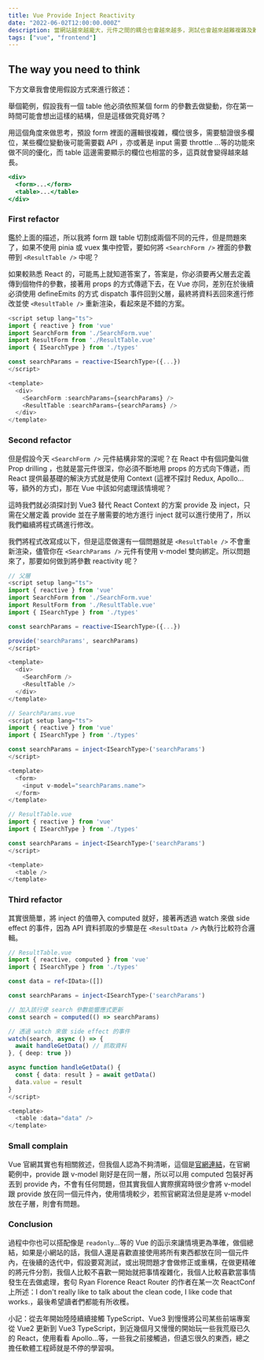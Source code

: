 ```yaml
---
title: Vue Provide Inject Reactivity
date: "2022-06-02T12:00:00.000Z"
description: 當網站越來越龐大，元件之間的耦合也會越來越多，測試也會越來越難複雜及難寫；今天我想來探討一下 Vue3 的 provide、inject 功能，及如何使他們能 reactivity，因為這是前端時常會遇到的問題。
tags: ["vue", "frontend"]
---
```


## The way you need to think

下方文章我會使用假設方式來進行敘述：

舉個範例，假設我有一個 table 他必須依照某個 form 的參數去做變動，你在第一時間可能會想出這樣的結構，但是這樣做究竟好嗎？

用這個角度來做思考，預設 form 裡面的邏輯很複雜，欄位很多，需要驗證很多欄位，某些欄位變動後可能需要戳 API ，亦或著是 input 需要 throttle ...等的功能來做不同的優化，而 table 這邊需要顯示的欄位也相當的多，這頁就會變得越來越長。

```jsx
<div>
  <form>...</form>
  <table>...</table>
</div>
```

### First refactor

鑑於上面的描述，所以我將 form 跟 table 切割成兩個不同的元件，但是問題來了，如果不使用 pinia 或 vuex 集中控管，要如何將 `<SearchForm />` 裡面的參數帶到 `<ResultTable />` 中呢？

如果較熟悉 React 的，可能馬上就知道答案了，答案是，你必須要再父層去定義傳到個物件的參數，接著用 props 的方式傳遞下去，在 Vue 亦同，差別在於後續必須使用 defineEmits 的方式 dispatch 事件回到父層，最終將資料丟回來進行修改並使 `<ResultTable />` 重新渲染，看起來是不錯的方案。

```typescript
<script setup lang="ts">
import { reactive } from 'vue'
import SearchForm from './SearchForm.vue'
import ResultForm from './ResultTable.vue'
import { ISearchType } from './types'

const searchParams = reactive<ISearchType>({...})
</script>

<template>
  <div>
    <SearchForm :searchParams={searchParams} />
    <ResultTable :searchParams={searchParams} />
  </div>
</template>
```

### Second refactor

但是假設今天 `<SearchForm />` 元件結構非常的深呢？在 React 中有個詞彙叫做 Prop drilling ，也就是當元件很深，你必須不斷地用 props 的方式向下傳遞，而 React 提供最基礎的解決方式就是使用 Context (這裡不探討 Redux, Apollo...等，額外的方式)，那在 Vue 中該如何處理該情境呢？

這時我們就必須探討到 Vue3 替代 React Context 的方案 provide 及 inject，只需在父層定義 provide 並在子層需要的地方進行 inject 就可以進行使用了，所以我們繼續將程式碼進行修改。

我們將程式改寫成以下，但是這麼做還有一個問題就是 `<ResultTable />` 不會重新渲染，儘管你在 `<SearchParams />` 元件有使用 v-model 雙向綁定。所以問題來了，那要如何做到將參數 reactivity 呢？

```typescript
// 父層
<script setup lang="ts">
import { reactive } from 'vue'
import SearchForm from './SearchForm.vue'
import ResultForm from './ResultTable.vue'
import { ISearchType } from './types'

const searchParams = reactive<ISearchType>({...})

provide('searchParams', searchParams)
</script>

<template>
  <div>
    <SearchForm />
    <ResultTable />
  </div>
</template>
```

```typescript
// SearchParams.vue
<script setup lang="ts">
import { reactive } from 'vue'
import { ISearchType } from './types'

const searchParams = inject<ISearchType>('searchParams')
</script>

<template>
  <form>
    <input v-model="searchParams.name">
  </form>
</template>
```

```typescript
// ResultTable.vue
import { reactive } from 'vue'
import { ISearchType } from './types'

const searchParams = inject<ISearchType>('searchParams')
</script>

<template>
  <table />
</template>
```

### Third refactor

其實很簡單，將 inject 的值帶入 computed 就好，接著再透過 watch 來做 side effect 的事件，因為 API 資料抓取的步驟是在 `<ResultData />` 內執行比較符合邏輯。

```typescript
// ResultTable.vue
import { reactive, computed } from 'vue'
import { ISearchType } from './types'

const data = ref<IData>([])

const searchParams = inject<ISearchType>('searchParams')

// 加入該行使 search 參數能響應式更新
const search = computed(() => searchParams)

// 透過 watch 來做 side effect 的事件
watch(search, async () => {
  await handleGetData() // 抓取資料
}, { deep: true })

async function handleGetData() {
  const { data: result } = await getData()
  data.value = result
}
</script>

<template>
  <table :data="data" />
</template>
```

### Small complain

Vue 官網其實也有相關敘述，但我個人認為不夠清晰，這個是[官網連結](https://vuejs.org/guide/components/provide-inject.html)，在官網範例中，provide 跟 v-model 剛好是在同一層，所以可以用 computed 包裝好再丟到 provide 內，不會有任何問題，但其實我個人實際撰寫時很少會將 v-model 跟 provide 放在同一個元件內，使用情境較少，若照官網寫法但是是將 v-model 放在子層，則會有問題。

### Conclusion

過程中你也可以搭配像是 `readonly`...等的 Vue 的函示來讓情境更為準確，做個總結，如果是小網站的話，我個人還是喜歡直接使用將所有東西都放在同一個元件內，在後續的迭代中，假設要寫測試，或出現問題才會做修正或重構，在做更精確的將元件分割，我個人比較不喜歡一開始就把事情複雜化，我個人比較喜歡當事情發生在去做處理，套句 Ryan Florence React Router 的作者在某一次 ReactConf 上所述：I don't really like to talk about the clean code, I like code that works.，最後希望讀者們都能有所收穫。

小記：從去年開始陸陸續續接觸 TypeScript、Vue3 到慢慢將公司某些前端專案從 Vue2 更新到 Vue3 TypeScript，到近幾個月又慢慢的開始玩一些我荒廢已久的 React，使用看看 Apollo...等，一些我之前接觸過，但遺忘很久的東西，總之擔任軟體工程師就是不停的學習唄。
